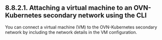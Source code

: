 ## 8.8.2.1. Attaching a virtual machine to an OVN-Kubernetes secondary network using the CLI

You can connect a virtual machine (VM) to the OVN-Kubernetes secondary network by including the network details in the VM configuration.

